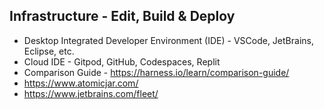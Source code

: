 ## Infrastructure - Edit, Build & Deploy

 - Desktop Integrated Developer Environment (IDE) - VSCode, JetBrains, Eclipse, etc.
 - Cloud IDE - Gitpod, GitHub, Codespaces, Replit
 - Comparison Guide - https://harness.io/learn/comparison-guide/
 - https://www.atomicjar.com/
 - https://www.jetbrains.com/fleet/
